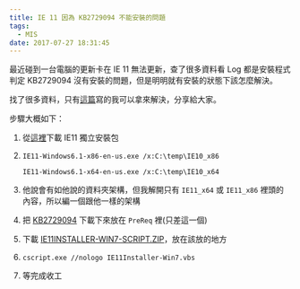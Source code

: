 ```yaml
---
title: IE 11 因為 KB2729094 不能安裝的問題
tags:
  - MIS
date: 2017-07-27 18:31:45
---
```


最近碰到一台電腦的更新卡在 IE 11 無法更新，查了很多資料看 Log 都是安裝程式判定 KB2729094 沒有安裝的問題，但是明明就有安裝的狀態下該怎麼解決。

找了很多資料，只有[這篇](https://www.symantec.com/connect/articles/deploy-internet-explorer-11-prerequisite-patches-swd-or-task)寫的我可以拿來解決，分享給大家。 

步驟大概如下：

1. 從[這裡](http://www.microsoft.com/en-us/download/internet-explorer-11-for-windows-7-details.aspx)下載 IE11 獨立安裝包
2. `IE11-Windows6.1-x86-en-us.exe /x:C:\temp\IE10_x86`

   `IE11-Windows6.1-x64-en-us.exe /x:C:\temp\IE10_x64`
3. 他說會有如他說的資料夾架構，但我解開只有 `IE11_x64` 或 `IE11_x86` 裡頭的內容，所以編一個跟他一樣的架構
4. 把 [KB2729094](https://www.microsoft.com/en-us/download/details.aspx?id=30521) 下載下來放在 `PreReq` 裡(只差這一個)
5. 下載 [IE11INSTALLER-WIN7-SCRIPT.ZIP](https://www.symantec.com/connect/sites/default/files/IE11Installer-Win7-script.zip)，放在該放的地方

6. `cscript.exe //nologo IE11Installer-Win7.vbs`

7. 等完成收工
